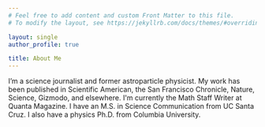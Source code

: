 ```yaml
---
# Feel free to add content and custom Front Matter to this file.
# To modify the layout, see https://jekyllrb.com/docs/themes/#overriding-theme-defaults

layout: single
author_profile: true

title: About Me
---
```


I’m a science journalist and former astroparticle physicist. My work has been published in Scientific American, the San Francisco Chronicle, Nature, Science, Gizmodo, and elsewhere. I'm currently the Math Staff Writer at Quanta Magazine. I have an M.S. in Science Communication from UC Santa Cruz. I also have a physics Ph.D. from Columbia University.
